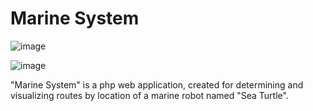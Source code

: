 # Marine System

![image](https://github.com/EdisMc/marine_system/assets/92871901/c538fe4a-dd8b-43f4-bf96-6e06671d93e7)

![image](https://github.com/EdisMc/marine_system/assets/92871901/a17b5331-90cd-47dc-b1e9-ee8db68f9062)


"Marine System" is a php web application, created for determining and visualizing routes by location of a marine robot named "Sea Turtle". 
